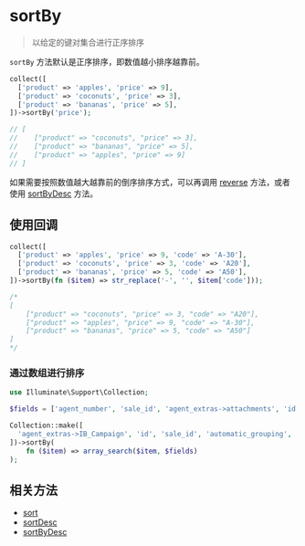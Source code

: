 # sortBy

> 以给定的键对集合进行正序排序

`sortBy` 方法默认是正序排序，即数值越小排序越靠前。

```php
collect([
  ['product' => 'apples', 'price' => 9],
  ['product' => 'coconuts', 'price' => 3],
  ['product' => 'bananas', 'price' => 5],
])->sortBy('price');

// [
//    ["product" => "coconuts", "price" => 3],
//    ["product" => "bananas", "price" => 5],
//    ["product" => "apples", "price" => 9]
// ]
```

如果需要按照数值越大越靠前的倒序排序方式，可以再调用 [reverse](reverse.md) 方法，或者使用 [sortByDesc](sortByDesc.md) 方法。



## 使用回调

```php
collect([
  ['product' => 'apples', 'price' => 9, 'code' => 'A-30'],
  ['product' => 'coconuts', 'price' => 3, 'code' => 'A20'],
  ['product' => 'bananas', 'price' => 5, 'code' => 'A50'],
])->sortBy(fn ($item) => str_replace('-', '', $item['code']));

/*
[
    ["product" => "coconuts", "price" => 3, "code" => "A20"],
    ["product" => "apples", "price" => 9, "code" => "A-30"],
    ["product" => "bananas", "price" => 5, "code" => "A50"]
]
*/
```

### 通过数组进行排序
```php
use Illuminate\Support\Collection;

$fields = ['agent_number', 'sale_id', 'agent_extras->attachments', 'id', 'automatic_grouping'];

Collection::make([
  'agent_extras->IB_Campaign', 'id', 'sale_id', 'automatic_grouping', 'agent_extras->attachments', 'agent_number'
])->sortBy(
    fn ($item) => array_search($item, $fields)
);
```
## 相关方法

- [sort](sort.md)
- [sortDesc](sortDesc.md)
- [sortByDesc](sortByDesc.md)
